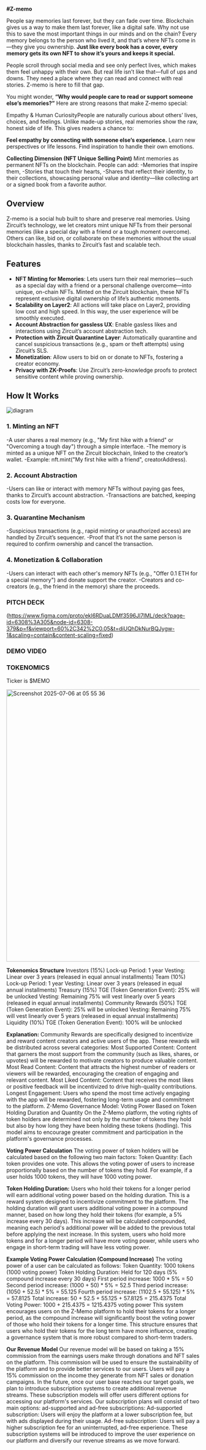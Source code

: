 
**#Z-memo**

People say memories last forever, but they can fade over time. Blockchain gives us a way to make them last forever, like a digital safe. Why not use this to save the most important things in our minds and on the chain? Every memory belongs to the person who lived it, and that’s where NFTs come in—they give you ownership. **Just like every book has a cover, every memory gets its own NFT to show it’s yours and keeps it special.**

People scroll through social media and see only perfect lives, which makes them feel unhappy with their own. But real life isn’t like that—full of ups and downs. They need a place where they can read and connect with real stories. Z-memo is here to fill that gap.

You might wonder, **“Why would people care to read or support someone else’s memories?”** Here are strong reasons that make Z-memo special:

Empathy & Human CuriosityPeople are naturally curious about others’ lives, choices, and feelings. Unlike made-up stories, real memories show the raw, honest side of life. This gives readers a chance to:

**Feel empathy by connecting with someone else’s experience.**
Learn new perspectives or life lessons.
Find inspiration to handle their own emotions.

**Collecting Dimension (NFT Unique Selling Point)**
Mint memories as permanent NFTs on the blockchain. People can add:
-Memories that inspire them,
-Stories that touch their hearts,
-Shares that reflect their identity,
to their collections, showcasing personal value and identity—like collecting art or a signed book from a favorite author.


## Overview
Z-memo is a social hub built to share and preserve real memories. Using Zircuit’s technology, we let creators mint unique NFTs from their personal memories (like a special day with a friend or a tough moment overcome). Others can like, bid on, or collaborate on these memories without the usual blockchain hassles, thanks to Zircuit’s fast and scalable tech.


## Features
- **NFT Minting for Memories**: Lets users turn their real memories—such as a special day with a friend or a personal challenge overcome—into unique, on-chain NFTs. Minted on the Zircuit blockchain, these NFTs represent exclusive digital ownership of life’s authentic moments.
- **Scalability on Layer2**: All actions will take place on Layer2, providing low cost and high speed. In this way, the user experience will be smoothly executed.
- **Account Abstraction for gassless UX**: Enable gasless likes and interactions using Zircuit’s account abstraction tech.
- **Protection with Zircuit Quarantine Layer**: Automatically quarantine and cancel suspicious transactions (e.g., spam or theft attempts) using Zircuit’s SLS.
- **Monetization**: Allow users to bid on or donate to NFTs, fostering a creator economy.
- **Privacy with ZK-Proofs**: Use Zircuit’s zero-knowledge proofs to protect sensitive content while proving ownership.

## How It Works

![diagram](https://github.com/user-attachments/assets/c44ebd01-8326-4fe7-9d3c-1d82653852ca)


### 1. Minting an NFT
-A user shares a real memory (e.g., "My first hike with a friend" or "Overcoming a tough day") through a simple interface.
-The memory is minted as a unique NFT on the Zircuit blockchain, linked to the creator’s wallet.
-Example: nft.mint("My first hike with a friend", creatorAddress).


### 2. Account Abstraction
-Users can like or interact with memory NFTs without paying gas fees, thanks to Zircuit’s account abstraction.
-Transactions are batched, keeping costs low for everyone.


### 3. Quarantine Mechanism
-Suspicious transactions (e.g., rapid minting or unauthorized access) are handled by Zircuit’s sequencer.
-Proof that it’s not the same person is required to confirm ownership and cancel the transaction.


### 4. Monetization & Collaboration
-Users can interact with each other's memory NFTs (e.g., "Offer 0.1 ETH for a special memory") and donate support the creator.
-Creators and co-creators (e.g., the friend in the memory) share the proceeds.


### **PITCH DECK**

(https://www.figma.com/proto/ekl6RDuaLDMf3596Jl7IML/deck?page-id=6308%3A305&node-id=6308-379&p=f&viewport=60%2C342%2C0.05&t=diUQhDkNurBQJygw-1&scaling=contain&content-scaling=fixed)


### **DEMO VIDEO**




### **TOKENOMICS**
Ticker is $MEMO

<img width="710" alt="Screenshot 2025-07-06 at 05 55 36" src="https://github.com/user-attachments/assets/bc54e512-3717-4041-8497-f90b289928aa" />




**Tokenomics Structure**
Investors (15%)
Lock-up Period: 1 year
Vesting: Linear over 3 years (released in equal annual installments)
Team (10%)
Lock-up Period: 1 year
Vesting: Linear over 3 years (released in equal annual installments)
Treasury (15%)
TGE (Token Generation Event): 25% will be unlocked
Vesting: Remaining 75% will vest linearly over 5 years (released in equal annual installments)
Community Rewards (50%)
TGE (Token Generation Event): 25% will be unlocked
Vesting: Remaining 75% will vest linearly over 5 years (released in equal annual installments)
Liquidity (10%)
TGE (Token Generation Event): 100% will be unlocked


**Explanation:**
Community Rewards are specifically designed to incentivize and reward content creators and active users of the app. These rewards will be distributed across several categories:
Most Supported Content: Content that garners the most support from the community (such as likes, shares, or upvotes) will be rewarded to motivate creators to produce valuable content.
Most Read Content: Content that attracts the highest number of readers or viewers will be rewarded, encouraging the creation of engaging and relevant content.
Most Liked Content: Content that receives the most likes or positive feedback will be incentivized to drive high-quality contributions.
Longest Engagement: Users who spend the most time actively engaging with the app will be rewarded, fostering long-term usage and commitment to the platform.
Z-Memo Governance Model: Voting Power Based on Token Holding Duration and Quantity
On the Z-Memo platform, the voting rights of token holders are determined not only by the number of tokens they hold but also by how long they have been holding these tokens (hodling). This model aims to encourage greater commitment and participation in the platform's governance processes.

**Voting Power Calculation**
The voting power of token holders will be calculated based on the following two main factors:
Token Quantity:
Each token provides one vote. This allows the voting power of users to increase proportionally based on the number of tokens they hold.
For example, if a user holds 1000 tokens, they will have 1000 voting power.

**Token Holding Duration:**
Users who hold their tokens for a longer period will earn additional voting power based on the holding duration. This is a reward system designed to incentivize commitment to the platform.
The holding duration will grant users additional voting power in a compound manner, based on how long they hold their tokens (for example, a 5% increase every 30 days). This increase will be calculated compounded, meaning each period's additional power will be added to the previous total before applying the next increase.
In this system, users who hold more tokens and for a longer period will have more voting power, while users who engage in short-term trading will have less voting power.

**Example Voting Power Calculation (Compound Increase)**
The voting power of a user can be calculated as follows:
Token Quantity: 1000 tokens (1000 voting power)
Token Holding Duration: Held for 120 days (5% compound increase every 30 days)
First period increase: 1000 * 5% = 50
Second period increase: (1000 + 50) * 5% = 52.5
Third period increase: (1050 + 52.5) * 5% = 55.125
Fourth period increase: (1102.5 + 55.125) * 5% = 57.8125
Total increase: 50 + 52.5 + 55.125 + 57.8125 = 215.4375
Total Voting Power: 1000 + 215.4375 = 1215.4375 voting power
This system encourages users on the Z-Memo platform to hold their tokens for a longer period, as the compound increase will significantly boost the voting power of those who hold their tokens for a longer time.
This structure ensures that users who hold their tokens for the long term have more influence, creating a governance system that is more robust compared to short-term traders.


**Our Revenue Model**
Our revenue model will be based on taking a 15% commission from the earnings users make through donations and NFT sales on the platform. This commission will be used to ensure the sustainability of the platform and to provide better services to our users. Users will pay a 15% commission on the income they generate from NFT sales or donation campaigns.
In the future, once our user base reaches our target goals, we plan to introduce subscription systems to create additional revenue streams. These subscription models will offer users different options for accessing our platform's services.
Our subscription plans will consist of two main options: ad-supported and ad-free subscriptions:
Ad-supported subscription: Users will enjoy the platform at a lower subscription fee, but with ads displayed during their usage.
Ad-free subscription: Users will pay a higher subscription fee for an uninterrupted, ad-free experience.
These subscription systems will be introduced to improve the user experience on our platform and diversify our revenue streams as we move forward.


